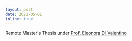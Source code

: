 ```yaml
---
layout: post
date: 2022-05-01
inline: true
---
```

<p> Remote Master's Thesis under <a href="https://www.sheffield.ac.uk/maths/news/qa-dr-eleonora-di-valentino-cosmology" > Prof. Eleonora Di Valentino </a> </p>
